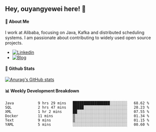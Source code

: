 ## Hey, ouyangyewei here! :wave:

#### :rocket: About Me
I work at Alibaba, focusing on Java, Kafka and distributed scheduling systems. I am passionate about contributing to widely used open source projects.

- [![Linkedin](https://img.shields.io/badge/LinkedIn-ouyangyewei-blue)](https://www.linkedin.com/in/ouyangyewei/)
- [![Blog](https://img.shields.io/badge/Blog-yeweiouyang-orange)](https://blog.csdn.net/yeweiouyang)

#### :star2: Github Stats
[![Anurag's GitHub stats](https://github-readme-stats.vercel.app/api?username=ouyangyewei&show_icons=true&cache_seconds=3600&theme=tokyonight)](https://github.com/anuraghazra/github-readme-stats)

#### :bar_chart: Weekly Development Breakdown
<!--START_SECTION:waka-->

```text
Java           9 hrs 29 mins   █████████████████░░░░░░░░   68.62 %
SQL            2 hrs 47 mins   █████░░░░░░░░░░░░░░░░░░░░   20.23 %
XML            1 hr 2 mins     ██░░░░░░░░░░░░░░░░░░░░░░░   07.55 %
Docker         11 mins         ▒░░░░░░░░░░░░░░░░░░░░░░░░   01.34 %
Text           9 mins          ▒░░░░░░░░░░░░░░░░░░░░░░░░   01.15 %
YAML           5 mins          ░░░░░░░░░░░░░░░░░░░░░░░░░   00.60 %
```

<!--END_SECTION:waka-->
